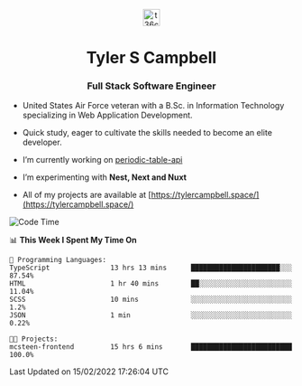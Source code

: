 <p align="center">
<a href="https://www.linkedin.com/in/t36campbell" target="blank"><img align="center" src="https://ik.imagekit.io/t36campbell/Portfolio/linkedin.png.original_m8bbGgPh6.png" alt="t36campbell" height="30" width="30" /></a>
</p>
<h1 align="center">Tyler S Campbell</h1>
<h3 align="center">Full Stack Software Engineer</h3>

* United States Air Force veteran with a B.Sc. in Information Technology specializing in Web Application Development. 

* Quick study, eager to cultivate the skills needed to become an elite developer.

* I’m currently working on [periodic-table-api](https://github.com/t36campbell/periodic-table-api)

* I’m experimenting with **Nest, Next and Nuxt**

* All of my projects are available at [https://tylercampbell.space/](https://tylercampbell.space/)

<!--START_SECTION:waka-->
![Code Time](http://img.shields.io/badge/Code%20Time-1%2C423%20hrs%206%20mins-blue)

📊 **This Week I Spent My Time On** 

```text
💬 Programming Languages: 
TypeScript               13 hrs 13 mins      ██████████████████████░░░   87.54% 
HTML                     1 hr 40 mins        ██░░░░░░░░░░░░░░░░░░░░░░░   11.04% 
SCSS                     10 mins             ░░░░░░░░░░░░░░░░░░░░░░░░░   1.2% 
JSON                     1 min               ░░░░░░░░░░░░░░░░░░░░░░░░░   0.22%

🐱‍💻 Projects: 
mcsteen-frontend         15 hrs 6 mins       █████████████████████████   100.0%

```


 Last Updated on 15/02/2022 17:26:04 UTC
<!--END_SECTION:waka-->
